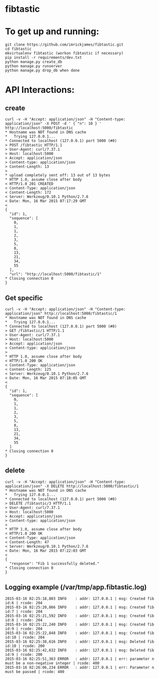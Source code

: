 # fibtastic

# To get up and running:
    git clone https://github.com/imrickjames/fibtastic.git
    cd fibtastic
    mkvirtualenv fibtastic (workon fibtastic if necessary)
    pip install -r requirements/dev.txt
    python manage.py create_db
    python manage.py runserver
    python manage.py drop_db when done

# API Interactions:

## create
    curl -v -H "Accept: application/json" -H "Content-type: application/json" -X POST -d ' { "n": 10 } ' http://localhost:5000/fibtastic
    * Hostname was NOT found in DNS cache
    *   Trying 127.0.0.1...
    * Connected to localhost (127.0.0.1) port 5000 (#0)
    > POST /fibtastic HTTP/1.1
    > User-Agent: curl/7.37.1
    > Host: localhost:5000
    > Accept: application/json
    > Content-type: application/json
    > Content-Length: 13
    >
    * upload completely sent off: 13 out of 13 bytes
    * HTTP 1.0, assume close after body
    < HTTP/1.0 201 CREATED
    < Content-Type: application/json
    < Content-Length: 172
    < Server: Werkzeug/0.10.1 Python/2.7.6
    < Date: Mon, 16 Mar 2015 07:17:29 GMT
    <
    {
      "id": 1,
      "sequence": [
        0,
        1,
        1,
        2,
        3,
        5,
        8,
        13,
        21,
        34,
        55
      ],
      "url": "http://localhost:5000/fibtastic/1"
    * Closing connection 0
    }

## Get specific
    curl -v -H "Accept: application/json" -H "Content-type: application/json" http://localhost:5000/fibtastic/1
    * Hostname was NOT found in DNS cache
    *   Trying 127.0.0.1...
    * Connected to localhost (127.0.0.1) port 5000 (#0)
    > GET /fibtastic/1 HTTP/1.1
    > User-Agent: curl/7.37.1
    > Host: localhost:5000
    > Accept: application/json
    > Content-type: application/json
    >
    * HTTP 1.0, assume close after body
    < HTTP/1.0 200 OK
    < Content-Type: application/json
    < Content-Length: 125
    < Server: Werkzeug/0.10.1 Python/2.7.6
    < Date: Mon, 16 Mar 2015 07:18:05 GMT
    <
    {
      "id": 1,
      "sequence": [
        0,
        1,
        1,
        2,
        3,
        5,
        8,
        13,
        21,
        34,
        55
      ]
    * Closing connection 0
    }

## delete
    curl -v -H "Accept: application/json" -H "Content-type: application/json" -X DELETE http://localhost:5000/fibtastic/1
    * Hostname was NOT found in DNS cache
    *   Trying 127.0.0.1...
    * Connected to localhost (127.0.0.1) port 5000 (#0)
    > DELETE /fibtastic/3 HTTP/1.1
    > User-Agent: curl/7.37.1
    > Host: localhost:5000
    > Accept: application/json
    > Content-type: application/json
    >
    * HTTP 1.0, assume close after body
    < HTTP/1.0 200 OK
    < Content-Type: application/json
    < Content-Length: 47
    < Server: Werkzeug/0.10.1 Python/2.7.6
    < Date: Mon, 16 Mar 2015 07:22:03 GMT
    <
    {
      "response": "Fib 1 successfully deleted."
    * Closing connection 0
    }

## Logging example (/var/tmp/app.fibtastic.log)
    2015-03-16 02:25:18,803 INFO    : addr: 127.0.0.1 | msg: Created fib id:6 | rcode: 204
    2015-03-16 02:25:20,866 INFO    : addr: 127.0.0.1 | msg: Created fib id:7 | rcode: 204
    2015-03-16 02:25:21,592 INFO    : addr: 127.0.0.1 | msg: Created fib id:8 | rcode: 204
    2015-03-16 02:25:22,240 INFO    : addr: 127.0.0.1 | msg: Created fib id:9 | rcode: 204
    2015-03-16 02:25:22,848 INFO    : addr: 127.0.0.1 | msg: Created fib id:10 | rcode: 204
    2015-03-16 02:25:38,616 INFO    : addr: 127.0.0.1 | msg: Deleted fib id:10 | rcode: 200
    2015-03-16 02:25:42,632 INFO    : addr: 127.0.0.1 | msg: Deleted fib id:9 | rcode: 200
    2015-03-16 02:25:51,363 ERROR   : addr: 127.0.0.1 | err: parameter n must be a non-negative integer | rcode: 400
    2015-03-16 02:26:06,234 ERROR   : addr: 127.0.0.1 | err: Parameter n must be passed | rcode: 400




